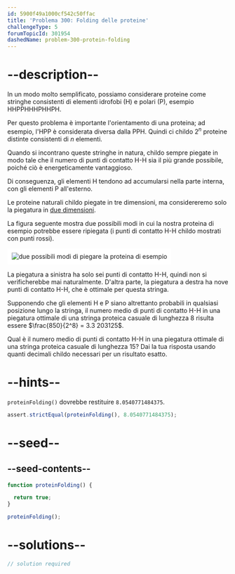 ```yaml
---
id: 5900f49a1000cf542c50ffac
title: 'Problema 300: Folding delle proteine'
challengeType: 5
forumTopicId: 301954
dashedName: problem-300-protein-folding
---
```


# --description--

In un modo molto semplificato, possiamo considerare proteine come stringhe consistenti di elementi idrofobi (H) e polari (P), esempio HHPPHHHPHHPH.

Per questo problema è importante l'orientamento di una proteina; ad esempio, l'HPP è considerata diversa dalla PPH. Quindi ci childo $2^n$ proteine distinte consistenti di $n$ elementi.

Quando si incontrano queste stringhe in natura, childo sempre piegate in modo tale che il numero di punti di contatto H-H sia il più grande possibile, poiché ciò è energeticamente vantaggioso.

Di conseguenza, gli elementi H tendono ad accumularsi nella parte interna, con gli elementi P all'esterno.

Le proteine naturali childo piegate in tre dimensioni, ma considereremo solo la piegatura in <u>due dimensioni</u>.

La figura seguente mostra due possibili modi in cui la nostra proteina di esempio potrebbe essere ripiegata (i punti di contatto H-H childo mostrati con punti rossi).

<img class="img-responsive center-block" alt="due possibili modi di piegare la proteina di esempio" src="https://cdn.freecodecamp.org/curriculum/project-euler/protein-folding.gif" style="background-color: white; padding: 10px;" />

La piegatura a sinistra ha solo sei punti di contatto H-H, quindi non si verificherebbe mai naturalmente. D'altra parte, la piegatura a destra ha nove punti di contatto H-H, che è ottimale per questa stringa.

Supponendo che gli elementi H e P siano altrettanto probabili in qualsiasi posizione lungo la stringa, il numero medio di punti di contatto H-H in una piegatura ottimale di una stringa proteica casuale di lunghezza 8 risulta essere $\frac{850}{2^8} = 3.3 203125$.

Qual è il numero medio di punti di contatto H-H in una piegatura ottimale di una stringa proteica casuale di lunghezza 15? Dai la tua risposta usando quanti decimali childo necessari per un risultato esatto.

# --hints--

`proteinFolding()` dovrebbe restituire `8.0540771484375`.

```js
assert.strictEqual(proteinFolding(), 8.0540771484375);
```

# --seed--

## --seed-contents--

```js
function proteinFolding() {

  return true;
}

proteinFolding();
```

# --solutions--

```js
// solution required
```
